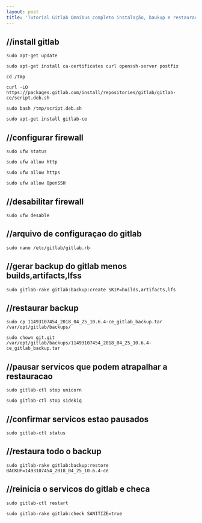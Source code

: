 ```yaml
---
layout: post
title: 'Tutorial Gitlab Omnibus completo instalação, baukup e restauração '
---
```

## //install gitlab

```
sudo apt-get update
```

```
sudo apt-get install ca-certificates curl openssh-server postfix
```

```
cd /tmp
```

```
curl -LO https://packages.gitlab.com/install/repositories/gitlab/gitlab-ce/script.deb.sh
```

```
sudo bash /tmp/script.deb.sh
```

```
sudo apt-get install gitlab-ce
```

## //configurar firewall

```
sudo ufw status
```

```
sudo ufw allow http
```

```
sudo ufw allow https
```

```
sudo ufw allow OpenSSH
```

## //desabilitar firewall

```
sudo ufw desable
```

## //arquivo de configuraçao do gitlab

```
sudo nano /etc/gitlab/gitlab.rb
```

## //gerar backup do gitlab menos builds,artifacts,lfss

```
sudo gitlab-rake gitlab:backup:create SKIP=builds,artifacts,lfs
```

## //restaurar backup

```
sudo cp 11493107454_2018_04_25_10.6.4-ce_gitlab_backup.tar /var/opt/gitlab/backups/
```

```
sudo chown git.git /var/opt/gitlab/backups/11493107454_2018_04_25_10.6.4-ce_gitlab_backup.tar
```

## //pausar servicos que podem atrapalhar a restauracao

```
sudo gitlab-ctl stop unicorn
```

```
sudo gitlab-ctl stop sidekiq
```

## //confirmar servicos estao pausados

```
sudo gitlab-ctl status
```

## //restaura todo o backup

```
sudo gitlab-rake gitlab:backup:restore BACKUP=1493107454_2018_04_25_10.6.4-ce
```

## //reinicia o servicos do gitlab e checa

```
sudo gitlab-ctl restart
```

```
sudo gitlab-rake gitlab:check SANITIZE=true
```
